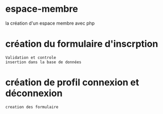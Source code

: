 # espace-membre
la création d'un espace membre avec php
# création du formulaire d'inscrption
    Validation et controle 
    insertion dans la base de données
# création de profil connexion et déconnexion
    creation des formulaire
    

